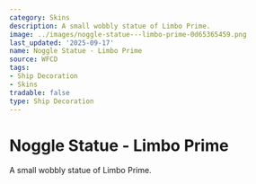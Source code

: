```yaml
---
category: Skins
description: A small wobbly statue of Limbo Prime.
image: ../images/noggle-statue---limbo-prime-0d65365459.png
last_updated: '2025-09-17'
name: Noggle Statue - Limbo Prime
source: WFCD
tags:
- Ship Decoration
- Skins
tradable: false
type: Ship Decoration
---
```


# Noggle Statue - Limbo Prime

A small wobbly statue of Limbo Prime.

